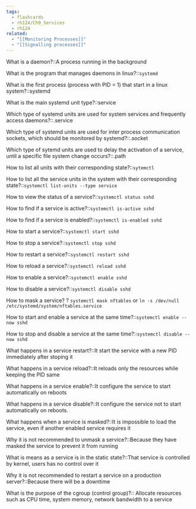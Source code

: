 ```yaml
---
tags:
  - flashcards
  - rh124/Ch9_Services
  - rh124
related:
  - "[[Monitoring Processes]]"
  - "[[Signalling processes]]"
---
```


What is a daemon?::A process running in the background

<!--SR:!2023-08-08,4,270-->

What is the program that manages daemons in linux?::`systemd`

<!--SR:!2023-08-08,4,270-->

What is the first process (process with PID = 1) that start in a linux system?::systemd

<!--SR:!2023-08-07,3,250-->

What is the main systemd unit type?::service

<!--SR:!2023-08-08,4,270-->

Which type of systemd units are used for system services and frequently access daemons?::.service

<!--SR:!2023-08-08,4,270-->

Which type of systemd units are used for inter process communication sockets, which should be monitored by systemd?::.socket

<!--SR:!2023-08-08,4,270-->

Which type of sytemd units are used to delay the activation of a service, until a specific file system change occurs?::.path

<!--SR:!2023-08-05,1,230-->

How to list all units with their corresponding state?::`sytemctl`

<!--SR:!2023-08-07,3,250-->

How to list all the service units in the system with their corresponding state?::`systemctl list-units --type service`

<!--SR:!2023-08-08,4,270-->

How to view the status of a service?::`systemctl status sshd`

<!--SR:!2023-08-08,4,270-->

How to find if a service is active?::`systemctl is-active sshd`

<!--SR:!2023-08-08,4,270-->

How to find if a service is enabled?::`systemctl is-enabled sshd`

<!--SR:!2023-08-08,4,270-->

How to start a service?::`systemctl start sshd`

<!--SR:!2023-08-08,4,270-->

How to stop a service?::`systemctl stop sshd`

<!--SR:!2023-08-08,4,270-->

How to restart a service?::`systemctl restart sshd`

<!--SR:!2023-08-08,4,270-->

How to reload a service?::`systemctl reload sshd`

<!--SR:!2023-08-08,4,270-->

How to enable a service?::`systemctl enable sshd`

<!--SR:!2023-08-08,4,270-->

How to disable a service?::`systemctl disable sshd`

<!--SR:!2023-08-08,4,270-->

How to mask a service?
?
`systemctl mask nftables` or
`ln -s /dev/null /etc/systemd/system/nftables.service`

<!--SR:!2023-08-08,4,270-->

How to start and enable a service at the same time?::`systemctl enable --now sshd`

<!--SR:!2023-08-08,4,270-->

How to stop and disable a service at the same time?::`systemctl disable --now sshd`

<!--SR:!2023-08-08,4,270-->

What happens in a service restart?::It start the service with a new PID immediately after stoping it

<!--SR:!2023-08-08,4,270-->

What happens in a service reload?::It reloads only the resources while keeping the PID same

<!--SR:!2023-08-08,4,270-->

What happens in a service enable?::It configure the service to start automatically on reboots

<!--SR:!2023-08-08,4,270-->

What happens in a service disable?::It configure the service not to start automatically on reboots.

<!--SR:!2023-08-08,4,270-->

What happens when a service is masked?::It is impossible to load the service, even if another enabled service requires it

<!--SR:!2023-08-07,3,250-->

Why it is not recommended to unmask a service?::Because they have masked the service to prevent it from running

<!--SR:!2023-08-08,4,270-->

What is means as a service is in the static state?::That service is controlled by kernel, users has no control over it

<!--SR:!2023-08-08,4,270-->

Why it is not recommended to restart a service on a production server?::Because there will be a downtime

<!--SR:!2023-08-08,4,270-->

What is the purpose of the cgroup (control group)?:: Allocate resources such as CPU time, system memory, network bandwidth to a service

<!--SR:!2023-08-08,4,270-->
